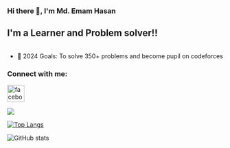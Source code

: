 ### Hi there 👋, I'm Md. Emam Hasan
## I'm a Learner and Problem solver!!
######

- 🥅 2024 Goals: To solve 350+ problems and become pupil on codeforces

### Connect with me:


[<img src='https://cdn.jsdelivr.net/npm/simple-icons@3.0.1/icons/facebook.svg' alt='facebook' height='40'>](https://www.facebook.com/https://www.facebook.com/mdemamhasan.himu)  

![](https://komarev.com/ghpvc/?username=your-github-username&label=PROFILE+VIEWS)

[![Top Langs](https://github-readme-stats.vercel.app/api/top-langs/?username=emamhasan1804)](https://github.com/anuraghazra/github-readme-stats)

![GitHub stats](https://github-readme-stats.vercel.app/api?username=emamhasan1804&show_icons=true)  

